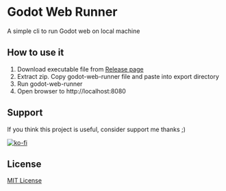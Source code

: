 # Godot Web Runner

A simple cli to run Godot web on local machine

## How to use it

1. Download executable file from [Release page](https://github.com/nitpum/godot-web-runner/releases)
2. Extract zip. Copy godot-web-runner file and paste into export directory
3. Run godot-web-runner
4. Open browser to http://localhost:8080

## Support

If you think this project is useful, consider support me thanks ;)

[![ko-fi](https://ko-fi.com/img/githubbutton_sm.svg)](https://ko-fi.com/F1F21LCOB)

## License

[MIT License](LICENSE)
